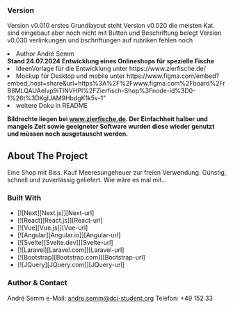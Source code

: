 ### Version

Version v0.010 erstes Grundlayout steht
Version v0.020 die meisten Kat. sind eingebaut aber noch nicht mit Button und Beschriftung belegt
Version v0.030 verlinkungen und bschriftungen auf rubriken fehlen noch 

<li>Author André Semm</li>
<b>Stand 24.07.2024</b>
<b> Entwicklung eines Onlineshops für spezielle Fische</b><br>

<li>IdeenVorlage für die Entwicklung unter https://www.zierfische.de/</li>
<li>Mockup für Desktop und mobile unter https://www.figma.com/embed?embed_host=share&url=https%3A%2F%2Fwww.figma.com%2Fboard%2FrB8MLQAUAeIvp9iTINVHPI%2FZierfisch-Shop%3Fnode-id%3D0-1%26t%3DKgIJAM9HbdgK1k5v-1"</li>

<li>weitere Doku in README</li>

<b>Bildrechte liegen bei www.zierfische.de. Der Einfachheit halber und mangels Zeit sowie geeigneter Software wurden diese wieder genutzt und müssen noch ausgetauscht werden.</b>

<!-- ABOUT THE PROJECT -->

## About The Project

Eine Shop mit Biss. Kauf Meeresungeheuer zur freien Verwendung. Günstig, schnell und zuverlässig geliefert.
Wie wäre es mal mit...

### Built With

- [![Next][Next.js]][Next-url]
- [![React][React.js]][React-url]
- [![Vue][Vue.js]][Vue-url]
- [![Angular][Angular.io]][Angular-url]
- [![Svelte][Svelte.dev]][Svelte-url]
- [![Laravel][Laravel.com]][Laravel-url]
- [![Bootstrap][Bootstrap.com]][Bootstrap-url]
- [![JQuery][JQuery.com]][JQuery-url]

### Author & Contact

André Semm
e-Mail: andre.semm@dci-student.org
Telefon: +49 152 33

